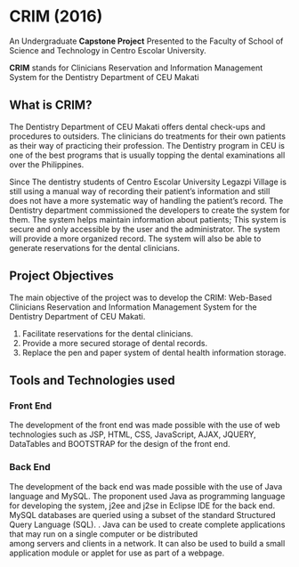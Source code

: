 # CRIM (2016)
An Undergraduate **Capstone Project** Presented to the Faculty of School of Science and Technology in Centro Escolar University.

**CRIM** stands for Clinicians Reservation and Information Management System for the Dentistry Department of CEU Makati


## What is CRIM?
The Dentistry Department of CEU Makati offers dental check-ups and procedures to outsiders. The clinicians do treatments for their own patients as their way of practicing their profession. The Dentistry program in CEU is one of the best programs that is usually topping the dental examinations all over the Philippines.

Since The dentistry students of Centro Escolar University Legazpi Village is still using a manual way of recording their patient’s information and still does not have a more systematic way of handling the patient’s record. The Dentistry department commissioned the developers to create the system for them. The system helps maintain information about patients; This system is secure and only accessible by the user and the administrator. The system will provide a more organized record. The system will also be able to generate reservations for the dental clinicians.

## Project Objectives
The main objective of the project was to develop the CRIM: Web-Based Clinicians Reservation and Information Management System for the Dentistry Department of CEU Makati.
1. Facilitate reservations for the dental clinicians.
2. Provide a more secured storage of dental records.
3. Replace the pen and paper system of dental health information storage.

## Tools and Technologies used

### Front End
The development of the front end was made possible with the use of web technologies such as JSP, HTML, CSS, JavaScript, AJAX, JQUERY, DataTables and BOOTSTRAP for the design of the front end.

### Back End
The development of the back end was made possible with the use of Java language and MySQL. The proponent used Java as programming language for developing the system, j2ee and j2se in Eclipse IDE for the back end. MySQL databases are queried using a subset of the standard Structured Query Language (SQL). . Java can be used to create complete applications that may run on a single computer or be distributed among servers and clients in a network. It can also be used to build a small application module or applet for use as part of a webpage. 
